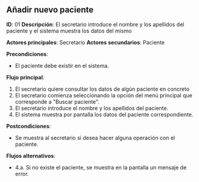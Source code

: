 ## Añadir nuevo paciente

**ID**: 01
**Descripción**: El secretario introduce el nombre y los apellidos del paciente y el sistema muestra los datos del mismo

**Actores principales**: Secretario
**Actores secundarios**: Paciente

**Precondiciones**:
* El paciente debe existir en el sistema.

**Flujo principal**:
1. El secretario quiere consultar los datos de algún paciente en concreto
1. El secretario comienza seleccionando la opción del menú principal que corresponde a "Buscar paciente".
1. El secretario introduce el nombre y los apellidos del paciente.
1. El sistema muestra por pantalla los datos del paciente correspondiente.

**Postcondiciones**:

* Se muestra al secretario si desea hacer alguna operación con el paciente.

**Flujos alternativos**:

* 4.a. Si no existe el paciente, se muestra en la pantalla un mensaje de error.